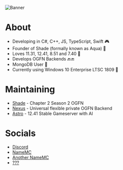 ![Banner](https://images.hdqwalls.com/download/fortnite-chapter-2-j6-1920x1080.jpg)
 
# About

- Developing in C#, C++, JS, TypeScript, Swift 🎮
- Founder of Shade (formally known as Aqua) 👑
- Loves 11.31, 12.41, 8.51 and 7.40 💾
- Develops OGFN Backends 🔙🔚
- MongoDB User 🔰
- Currently using Windows 10 Enterprise LTSC 1809 🥰

# Maintaining

- [Shade](https://discord.gg/shadeogfn) - Chapter 2 Season 2 OGFN
- [Nexus](https://github.com/xy8q/nexus) - Universal flexible private OGFN Backend
- [Astro](https://github.com/xy8q/Astro) - 12.41 Stable Gameserver with AI
   
# Socials 

- [Discord](https://discord.com/users/1336037656601038861)
- [NameMC](https://pl.namemc.com/profile/paczkomatallegro.1)
- [Another NameMC](https://pl.namemc.com/profile/astolfoparty.1)
- [???](https://fakecrime.bio/xy8q)
